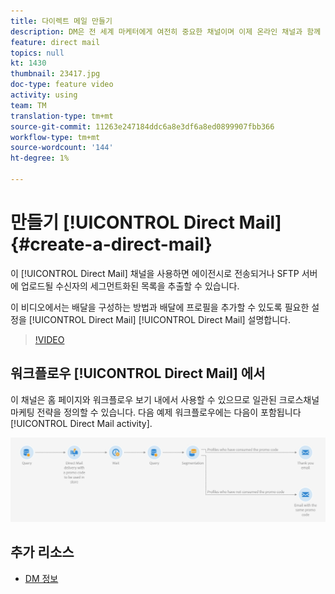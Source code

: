 ```yaml
---
title: 다이렉트 메일 만들기
description: DM은 전 세계 마케터에게 여전히 중요한 채널이며 이제 온라인 채널과 함께 이러한 오프라인 인터랙션을 조정할 수 있습니다. 이메일, 모바일 등 디지털 커뮤니케이션을 지원하는 동일한 엔진을 사용하여 다이렉트 메일러를 개인화할 수 있습니다.
feature: direct mail
topics: null
kt: 1430
thumbnail: 23417.jpg
doc-type: feature video
activity: using
team: TM
translation-type: tm+mt
source-git-commit: 11263e247184ddc6a8e3df6a8ed0899907fbb366
workflow-type: tm+mt
source-wordcount: '144'
ht-degree: 1%

---
```



# 만들기 [!UICONTROL Direct Mail] {#create-a-direct-mail}

이 [!UICONTROL Direct Mail] 채널을 사용하면 에이전시로 전송되거나 SFTP 서버에 업로드될 수신자의 세그먼트화된 목록을 추출할 수 있습니다.

이 비디오에서는 배달을 구성하는 방법과 배달에 프로필을 추가할 수 있도록 필요한 설정을 [!UICONTROL Direct Mail] [!UICONTROL Direct Mail] 설명합니다.

>[!VIDEO](https://video.tv.adobe.com/v/23417?quality=12)

## 워크플로우 [!UICONTROL Direct Mail] 에서

이 채널은 홈 페이지와 워크플로우 보기 내에서 사용할 수 있으므로 일관된 크로스채널 마케팅 전략을 정의할 수 있습니다. 다음 예제 워크플로우에는 다음이 포함됩니다 [!UICONTROL Direct Mail activity].

![워크플로우 이미지](/help/assets/direct_mail_examplewf.png)

## 추가 리소스

* [DM 정보](https://docs.adobe.com/content/help/en/campaign-standard/using/communication-channels/direct-mail/about-direct-mail.html)
